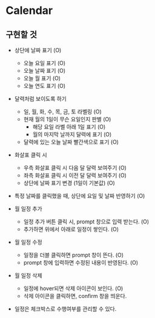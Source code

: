# Calendar

## 구현할 것

- 상단에 날짜 표기 (O)

  - 오늘 요일 표기 (O)
  - 오늘 날짜 표기 (O)
  - 오늘 월 표기 (O)
  - 오늘 연도 표기 (O)

- 달력처럼 보이도록 하기

  - 일, 월, 화, 수, 목, 금, 토 라벨링 (O)
  - 현재 월의 1일이 무슨 요일인지 판별 (O)
    - 해당 요일 라벨 아래 1일 표기 (O)
    - 월의 마지막 날까지 달력에 표기 (O)
  - 달력에 있는 오늘 날짜 빨간색으로 표기 (O)

- 화살표 클릭 시

  - 우측 화살표 클릭 시 다음 달 달력 보여주기 (O)
  - 좌측 화살표 클릭 시 이전 달 달력 보여주기 (O)
  - 상단에 날짜 표기 변경 (1일이 기본값) (O)

- 특정 날짜를 클릭했을 때, 상단에 요일 및 날짜 반영하기 (O)

- 월 일정 추가

  - 일정 추가 버튼 클릭 시, prompt 창으로 입력 받는다. (O)
  - 추가하면 위에서 아래로 일정이 쌓인다. (O)

- 월 일정 수정

  - 일정을 더블 클릭하면 prompt 창이 뜬다. (O)
  - prompt 창에 입력하면 수정된 내용이 반영된다. (O)

- 월 일정 삭제

  - 일정에 hover되면 삭제 아이콘이 보인다. (O)
  - 삭제 아이콘을 클릭하면, confirm 창을 띄운다.

- 일정은 체크박스로 수행여부를 관리할 수 있다.
